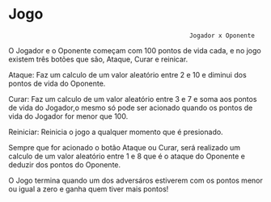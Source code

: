 # Jogo
                                                                                                                        
                                                      Jogador x Oponente
                                                      

O Jogador e o Oponente começam com 100 pontos de vida cada, e no jogo existem três botões que são, Ataque, Curar e reinicar.
  
  Ataque: Faz um calculo de um valor aleatório entre 2 e 10 e diminui dos pontos de vida do Oponente.
  
  Curar:  Faz um calculo de um valor aleatório entre 3 e  7 e soma aos pontos de vida do Jogador,o mesmo só pode ser acionado quando os     pontos de vida do Jogador for menor que 100.
  
  Reiniciar: Reinicia o jogo a qualquer momento que é presionado.

Sempre que for acionado o botão Ataque ou Curar, será realizado um calculo de um valor aleatório entre 1 e 8 que é o ataque do Oponente e deduzir dos pontos do Oponente.

O Jogo termina quando um dos adversáros estiverem com os pontos menor ou igual a zero e ganha quem tiver mais pontos!

